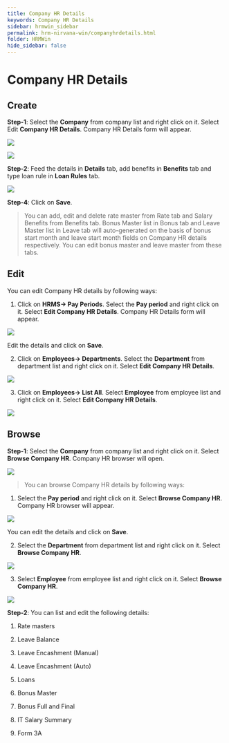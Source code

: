 ```yaml
---
title: Company HR Details
keywords: Company HR Details
sidebar: hrmwin_sidebar
permalink: hrm-nirvana-win/companyhrdetails.html
folder: HRMWin   
hide_sidebar: false
---
```


# Company HR Details

## Create

**Step-1**: Select the **Company** from company list and right click on it. Select Edit **Company HR Details**. Company HR Details form will appear.

![](/images/editcompanyhrdetails.jpg)

![](/images/companyHRdetailstab.jpg)

**Step-2**: Feed the details in **Details** tab, add benefits in **Benefits** tab and type loan rule in **Loan Rules** tab.

![](/images/companyhrbenefitstab.jpg)

**Step-4**: Click on **Save**.

>You can add, edit and delete rate master from Rate tab and Salary Benefits from Benefits tab.
Bonus Master list in Bonus tab and Leave Master list in Leave tab will auto-generated on the basis of bonus start month and leave start month fields on Company HR details respectively. You can edit bonus master and leave master from these tabs.

## Edit

You can edit Company HR details by following ways:

1.	Click on **HRMS-> Pay Periods**.  Select the **Pay period** and right click on it. Select **Edit Company HR Details**. Company HR Details form will appear.

![](/images/editcompanyhrdetailspayperiod.jpg)

Edit the details and click on **Save**.

2.	Click on **Employees-> Departments**.  Select the **Department** from department list and right click on it. Select **Edit Company HR Details**.

![](/images/editcompanyhrdepartmentlist.jpg)

3.	Click on **Employees-> List All**.  Select **Employee** from employee list and right click on it. Select **Edit Company HR Details**.

![](/images/editcompanyhremployeelist.jpg)

## Browse

**Step-1**: Select the **Company** from company list and right click on it. Select **Browse Company HR**. Company HR browser will open.

![](/images/browsecompanyhr.jpg)

>You can browse Company HR details by following ways:

1.	Select the **Pay period** and right click on it. Select **Browse Company HR**. Company HR browser will appear.

![](/images/browsecompanyhrpayperiod.jpg)

You can edit the details and click on **Save**.

2.	Select the **Department** from department list and right click on it. Select **Browse Company HR**.

![](/images/browsecompanyhrdepartment.jpg)

3.	Select **Employee** from employee list and right click on it. Select **Browse Company HR**.

![](/images/browsecompanyhremployees.jpg)

**Step-2**: You can list and edit the following details:

1. Rate masters

2. Leave Balance

3. Leave Encashment (Manual)

4. Leave Encashment (Auto)

5. Loans

6. Bonus Master

7. Bonus Full and Final

8. IT Salary Summary

9. Form 3A
